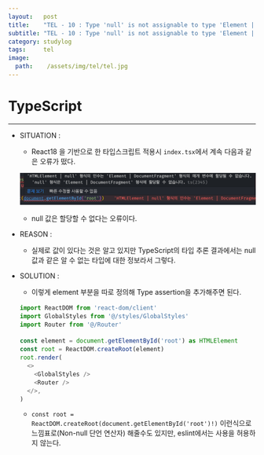 ```yaml
---
layout:   post
title:    "TEL - 10 : Type 'null' is not assignable to type 'Element | DocumentFragment'"
subtitle: "TEL - 10 : Type 'null' is not assignable to type 'Element | DocumentFragment'"
category: studylog
tags:     tel
image:
  path:    /assets/img/tel/tel.jpg
---
```

<!-- more -->  
# TypeScript  
---  

* SITUATION :  

  * React18 을 기반으로 한 타입스크립트 적용시 `index.tsx`에서 계속 다음과 같은 오류가 떴다.  
  
  ![](/assets/img/tel/2022-06-30/error.png)  

  * null 값은 할당할 수 없다는 오류이다.

* REASON :  

  * 실제로 값이 있다는 것은 알고 있지만 TypeScript의 타입 추론 결과에서는 null 값과 같은 알 수 없는
  타입에 대한 정보라서 그렇다.
  
* SOLUTION :  

  * 이렇게 element 부분을 따로 정의해 Type assertion을 추가해주면 된다.  
  
  ```js
  import ReactDOM from 'react-dom/client'
  import GlobalStyles from '@/styles/GlobalStyles'
  import Router from '@/Router'

  const element = document.getElementById('root') as HTMLElement
  const root = ReactDOM.createRoot(element)
  root.render(
    <>
      <GlobalStyles />
      <Router />
    </>,
  )
  ```

  * `const root = ReactDOM.createRoot(document.getElementById('root')!)` 이런식으로  
  느낌표로(Non-null 단언 연산자) 해줄수도 있지만, eslint에서는 사용을 허용하지 않는다.  
